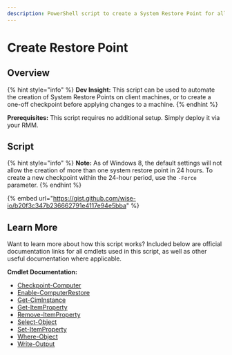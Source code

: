 ```yaml
---
description: PowerShell script to create a System Restore Point for all local drives.
---
```


# Create Restore Point

## Overview

{% hint style="info" %}
**Dev Insight:** This script can be used to automate the creation of System Restore Points on client machines, or to create a one-off checkpoint before applying changes to a machine.
{% endhint %}

**Prerequisites:** This script requires no additional setup. Simply deploy it via your RMM.

## Script

{% hint style="info" %}
**Note:** As of Windows 8, the default settings will not allow the creation of more than one system restore point in 24 hours. To create a new checkpoint within the 24-hour period, use the `-Force` parameter.
{% endhint %}

{% embed url="https://gist.github.com/wise-io/b20f3c347b236662791e4117e94e5bba" %}

## Learn More

Want to learn more about how this script works? Included below are official documentation links for all cmdlets used in this script, as well as other useful documentation where applicable.

**Cmdlet Documentation:**

* [Checkpoint-Computer](https://docs.microsoft.com/en-us/powershell/module/microsoft.powershell.management/checkpoint-computer?view=powershell-5.1\&viewFallbackFrom=%3Dpowershell-7.2)
* [Enable-ComputerRestore](https://docs.microsoft.com/en-us/powershell/module/microsoft.powershell.management/enable-computerrestore?view=powershell-5.1)
* [Get-CimInstance](https://docs.microsoft.com/en-us/powershell/module/cimcmdlets/get-ciminstance?view=powershell-7.2)
* [Get-ItemProperty](https://docs.microsoft.com/en-us/powershell/module/microsoft.powershell.management/get-itemproperty?view=powershell-5.1)
* [Remove-ItemProperty](https://docs.microsoft.com/en-us/powershell/module/microsoft.powershell.management/remove-itemproperty?view=powershell-7.2)
* [Select-Object](https://docs.microsoft.com/en-us/powershell/module/microsoft.powershell.utility/select-object?view=powershell-5.1)
* [Set-ItemProperty](https://docs.microsoft.com/en-us/powershell/module/microsoft.powershell.management/set-itemproperty?view=powershell-7.2)
* [Where-Object](https://docs.microsoft.com/en-us/powershell/module/microsoft.powershell.core/where-object?view=powershell-5.1)
* [Write-Output](https://docs.microsoft.com/en-us/powershell/module/microsoft.powershell.utility/write-output?view=powershell-7.2)
